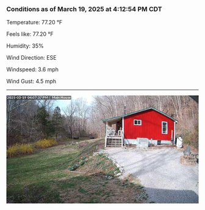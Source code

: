### Conditions as of March 19, 2025 at 4:12:54 PM CDT 

Temperature: 77.20 &deg;F

Feels like: 77.20 &deg;F

Humidity: 35%

Wind Direction: ESE

Windspeed: 3.6 mph

Wind Gust: 4.5 mph

---

<img src="./images/latest.jpeg"/>

